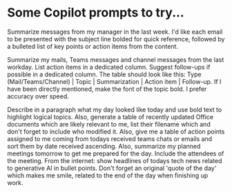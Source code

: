 # Some Copilot prompts to try...

Summarize messages from my manager in the last week. I'd like each email to be presented with the subject line bolded for quick reference, followed by a bulleted list of key points or action items from the content. 

Summarize my mails, Teams messages and channel messages from the last workday. List action items in a dedicated column. Suggest follow-ups if possible in a dedicated column. The table should look like this: Type (Mail/Teams/Channel) | Topic | Summarization | Action item | Follow-up. If I have been directly mentioned, make the font of the topic bold. I prefer accuracy over speed.

Describe in a paragraph what my day looked like today and use bold text to highlight logical topics. Also, generate a table of recently updated Office documents which are likely relevant to me, list their filename which and don't forget to include who modified it. Also, give me a table of action points assigned to me coming from todays received teams chats or emails and sort them by date received ascending. Also, summarize my planned meetings tomorrow to get me prepared for the day. Include the attendees of the meeting. From the internet: show headlines of todays tech news related to generative AI in bullet points.  Don't forget an original 'quote of the day' which makes me smile, related to the end of the day when finishing up work.
